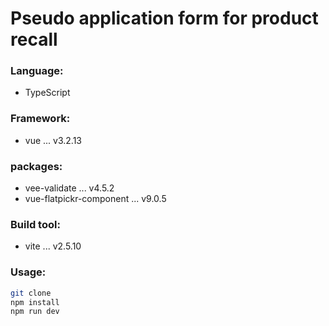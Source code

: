 # Pseudo application form for product recall

### Language:

- TypeScript

### Framework:

- vue ... v3.2.13

### packages:

- vee-validate ... v4.5.2
- vue-flatpickr-component ... v9.0.5

### Build tool:

- vite ... v2.5.10

### Usage:

```bash
git clone
npm install
npm run dev
```
